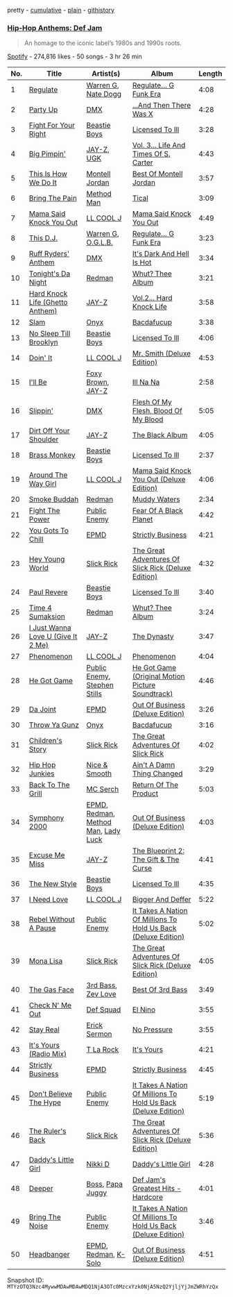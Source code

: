 pretty - [cumulative](/playlists/cumulative/37i9dQZF1DX7Mq3mO5SSDc.md) - [plain](/playlists/plain/37i9dQZF1DX7Mq3mO5SSDc) - [githistory](https://github.githistory.xyz/mackorone/spotify-playlist-archive/blob/main/playlists/plain/37i9dQZF1DX7Mq3mO5SSDc)

### [Hip\-Hop Anthems: Def Jam](https://open.spotify.com/playlist/37i9dQZF1DX7Mq3mO5SSDc)

> An homage to the iconic label’s 1980s and 1990s roots.

[Spotify](https://open.spotify.com/user/spotify) - 274,816 likes - 50 songs - 3 hr 26 min

| No. | Title | Artist(s) | Album | Length |
|---|---|---|---|---|
| 1 | [Regulate](https://open.spotify.com/track/7nYvUtkQMx1v80S2FH2s9J) | [Warren G](https://open.spotify.com/artist/2B4ZHz4QDWJTXPFPgO5peE), [Nate Dogg](https://open.spotify.com/artist/1Oa0bMld0A3u5OTYfMzp5h) | [Regulate… G Funk Era](https://open.spotify.com/album/2VMGv3inRLPM4GOMXf37qu) | 4:08 |
| 2 | [Party Up](https://open.spotify.com/track/0LWkaEyQRkF0XAms8Bg1fC) | [DMX](https://open.spotify.com/artist/1HwM5zlC5qNWhJtM00yXzG) | [...And Then There Was X](https://open.spotify.com/album/62l3f8u6j9eyDhuxsZA2iH) | 4:28 |
| 3 | [Fight For Your Right](https://open.spotify.com/track/5NLuC70kZQv8q34QyQa1DP) | [Beastie Boys](https://open.spotify.com/artist/03r4iKL2g2442PT9n2UKsx) | [Licensed To Ill](https://open.spotify.com/album/11oR0ZuqB3ucZwb5TGbZxb) | 3:28 |
| 4 | [Big Pimpin'](https://open.spotify.com/track/7m97yKVzPpXV9Z4ezEziOD) | [JAY\-Z](https://open.spotify.com/artist/3nFkdlSjzX9mRTtwJOzDYB), [UGK](https://open.spotify.com/artist/6ZhjJOJXXwnPS8PrXdmjLw) | [Vol\. 3..\. Life And Times Of S\. Carter](https://open.spotify.com/album/3rWJsuu7ukoZZhp7YYkjNZ) | 4:43 |
| 5 | [This Is How We Do It](https://open.spotify.com/track/6aJ90LBl96bly9zuEH1U2X) | [Montell Jordan](https://open.spotify.com/artist/0iVrCROxeyon7MZUW3MfzT) | [Best Of Montell Jordan](https://open.spotify.com/album/6J9fX2iXc9W7ILQUWvEhAx) | 3:57 |
| 6 | [Bring The Pain](https://open.spotify.com/track/3F3R4uyTMkX9jRCEVVmdz6) | [Method Man](https://open.spotify.com/artist/4VmEWwd8y9MCLwexFMdpwt) | [Tical](https://open.spotify.com/album/26RDYvX2sIuiEUhqVPkNaf) | 3:09 |
| 7 | [Mama Said Knock You Out](https://open.spotify.com/track/6C7ZgThn6Yan5MTZdAEEFw) | [LL COOL J](https://open.spotify.com/artist/1P8IfcNKwrkQP5xJWuhaOC) | [Mama Said Knock You Out](https://open.spotify.com/album/7p7kcsrdoJ8DKQIMouujcb) | 4:49 |
| 8 | [This D.J.](https://open.spotify.com/track/2ImuQo1g14CTR9hZAZD3aQ) | [Warren G](https://open.spotify.com/artist/2B4ZHz4QDWJTXPFPgO5peE), [O.G.L.B.](https://open.spotify.com/artist/23Ul4QNOkm2gasKycag0UK) | [Regulate… G Funk Era](https://open.spotify.com/album/2VMGv3inRLPM4GOMXf37qu) | 3:23 |
| 9 | [Ruff Ryders' Anthem](https://open.spotify.com/track/1BKT2I9x4RGKaKqW4up34s) | [DMX](https://open.spotify.com/artist/1HwM5zlC5qNWhJtM00yXzG) | [It's Dark And Hell Is Hot](https://open.spotify.com/album/2xIhksIizs6gWdRBYdiTLc) | 3:34 |
| 10 | [Tonight's Da Night](https://open.spotify.com/track/67mtN6BlsJR0LVyzvNZnGt) | [Redman](https://open.spotify.com/artist/7xTKLpo7UCzXSnlH7fOIoM) | [Whut? Thee Album](https://open.spotify.com/album/3FsCGJY0JqSxvgezoMWYzF) | 3:21 |
| 11 | [Hard Knock Life \(Ghetto Anthem\)](https://open.spotify.com/track/5Tl0HJvynZtKdSUMKbFVVX) | [JAY\-Z](https://open.spotify.com/artist/3nFkdlSjzX9mRTtwJOzDYB) | [Vol.2..\. Hard Knock Life](https://open.spotify.com/album/3j1xCJdBMCl6wYQXurz2tb) | 3:58 |
| 12 | [Slam](https://open.spotify.com/track/0W2mz7mvaBaEsC4rmoRNPn) | [Onyx](https://open.spotify.com/artist/10Khz9BDdDT2mzm3330Cvu) | [Bacdafucup](https://open.spotify.com/album/5lUgtggG1KroP0qHkpxQ4K) | 3:38 |
| 13 | [No Sleep Till Brooklyn](https://open.spotify.com/track/5qxChyzKLEyoPJ5qGrdurN) | [Beastie Boys](https://open.spotify.com/artist/03r4iKL2g2442PT9n2UKsx) | [Licensed To Ill](https://open.spotify.com/album/11oR0ZuqB3ucZwb5TGbZxb) | 4:06 |
| 14 | [Doin' It](https://open.spotify.com/track/4WMBl2wiGUSGa5C7tfQEAo) | [LL COOL J](https://open.spotify.com/artist/1P8IfcNKwrkQP5xJWuhaOC) | [Mr\. Smith \(Deluxe Edition\)](https://open.spotify.com/album/6b7NVGKHlwKyQzFKoVTaMA) | 4:53 |
| 15 | [I'll Be](https://open.spotify.com/track/6Ag4SYLUGFdnJrCwUIb4mT) | [Foxy Brown](https://open.spotify.com/artist/1wvlC6NwleHt1iRD6d5X2C), [JAY\-Z](https://open.spotify.com/artist/3nFkdlSjzX9mRTtwJOzDYB) | [Ill Na Na](https://open.spotify.com/album/6qLC4weRVEetELyQQgkAMk) | 2:58 |
| 16 | [Slippin'](https://open.spotify.com/track/740gNyGWKk98gy8nJLhHrv) | [DMX](https://open.spotify.com/artist/1HwM5zlC5qNWhJtM00yXzG) | [Flesh Of My Flesh, Blood Of My Blood](https://open.spotify.com/album/3dNsHWAS8t7AiAqj9ofG5T) | 5:05 |
| 17 | [Dirt Off Your Shoulder](https://open.spotify.com/track/3IrkbGQCoEPAkzJ0Tkv8nm) | [JAY\-Z](https://open.spotify.com/artist/3nFkdlSjzX9mRTtwJOzDYB) | [The Black Album](https://open.spotify.com/album/4FWvo9oS4gRgHtAwDwUjiO) | 4:05 |
| 18 | [Brass Monkey](https://open.spotify.com/track/2tY1gxCKslfXLFpFofYmJQ) | [Beastie Boys](https://open.spotify.com/artist/03r4iKL2g2442PT9n2UKsx) | [Licensed To Ill](https://open.spotify.com/album/11oR0ZuqB3ucZwb5TGbZxb) | 2:37 |
| 19 | [Around The Way Girl](https://open.spotify.com/track/4Qxv2L4JICAWLFrBV6QeH8) | [LL COOL J](https://open.spotify.com/artist/1P8IfcNKwrkQP5xJWuhaOC) | [Mama Said Knock You Out \(Deluxe Edition\)](https://open.spotify.com/album/2ljUSR5STBQGeiqjrfWbSe) | 4:06 |
| 20 | [Smoke Buddah](https://open.spotify.com/track/3eY9pixHny3kVRLeqNezQx) | [Redman](https://open.spotify.com/artist/7xTKLpo7UCzXSnlH7fOIoM) | [Muddy Waters](https://open.spotify.com/album/5iluV9CqP7Wl9wjubwdw5h) | 2:34 |
| 21 | [Fight The Power](https://open.spotify.com/track/1yo16b3u0lptm6Cs7lx4AD) | [Public Enemy](https://open.spotify.com/artist/6Mo9PoU6svvhgEum7wh2Nd) | [Fear Of A Black Planet](https://open.spotify.com/album/0aFNb4RDk2hmKKLa0bzXNz) | 4:42 |
| 22 | [You Gots To Chill](https://open.spotify.com/track/0f1yzIIGD8k32DNVeEn6jb) | [EPMD](https://open.spotify.com/artist/3zpKjsMg2gw1St5WcWoUJN) | [Strictly Business](https://open.spotify.com/album/2HOl8gDiGGpt7wsIDi9jy5) | 4:21 |
| 23 | [Hey Young World](https://open.spotify.com/track/38XOEv37waF4pd8Ztmna7K) | [Slick Rick](https://open.spotify.com/artist/1W9qOBYRTfP7HcizWN43G1) | [The Great Adventures Of Slick Rick \(Deluxe Edition\)](https://open.spotify.com/album/4TzJROIsnfOkLUWmeOjt2F) | 4:32 |
| 24 | [Paul Revere](https://open.spotify.com/track/3gKwVWwKmeuFtPubICbOGc) | [Beastie Boys](https://open.spotify.com/artist/03r4iKL2g2442PT9n2UKsx) | [Licensed To Ill](https://open.spotify.com/album/11oR0ZuqB3ucZwb5TGbZxb) | 3:40 |
| 25 | [Time 4 Sumaksion](https://open.spotify.com/track/7Afjy65bIVBMpFwCLTiuEe) | [Redman](https://open.spotify.com/artist/7xTKLpo7UCzXSnlH7fOIoM) | [Whut? Thee Album](https://open.spotify.com/album/3FsCGJY0JqSxvgezoMWYzF) | 3:24 |
| 26 | [I Just Wanna Love U \(Give It 2 Me\)](https://open.spotify.com/track/0s46SltT4On0Z6kglK1I5c) | [JAY\-Z](https://open.spotify.com/artist/3nFkdlSjzX9mRTtwJOzDYB) | [The Dynasty](https://open.spotify.com/album/3VfeeJElCEDeXlDiNZbn3E) | 3:47 |
| 27 | [Phenomenon](https://open.spotify.com/track/7Jc0l11j0Ehx6smWHqDXtX) | [LL COOL J](https://open.spotify.com/artist/1P8IfcNKwrkQP5xJWuhaOC) | [Phenomenon](https://open.spotify.com/album/0AJaRBLPuUybHfdJi87GQP) | 4:04 |
| 28 | [He Got Game](https://open.spotify.com/track/48zajk3g8P3BMT7F9BbDoD) | [Public Enemy](https://open.spotify.com/artist/6Mo9PoU6svvhgEum7wh2Nd), [Stephen Stills](https://open.spotify.com/artist/4WlSvDKaq1PA2Nr7cCIPxX) | [He Got Game \(Original Motion Picture Soundtrack\)](https://open.spotify.com/album/7c6qrFOyCTUvmLcayRQ2G9) | 4:46 |
| 29 | [Da Joint](https://open.spotify.com/track/4opGTspdCCVK9IG1b4k8yp) | [EPMD](https://open.spotify.com/artist/3zpKjsMg2gw1St5WcWoUJN) | [Out Of Business \(Deluxe Edition\)](https://open.spotify.com/album/4TdiCmBKujkiyMeJ1guJJa) | 3:26 |
| 30 | [Throw Ya Gunz](https://open.spotify.com/track/2nCVH8UkoII2jWwx6SYVso) | [Onyx](https://open.spotify.com/artist/10Khz9BDdDT2mzm3330Cvu) | [Bacdafucup](https://open.spotify.com/album/5lUgtggG1KroP0qHkpxQ4K) | 3:16 |
| 31 | [Children's Story](https://open.spotify.com/track/71A6V5dh5Y8ikhm6NGwZ7p) | [Slick Rick](https://open.spotify.com/artist/1W9qOBYRTfP7HcizWN43G1) | [The Great Adventures Of Slick Rick](https://open.spotify.com/album/71mmTJdWvpkzQNmVfFbRdN) | 4:02 |
| 32 | [Hip Hop Junkies](https://open.spotify.com/track/3KKrZ3adgWcJiJQWFqoDnv) | [Nice & Smooth](https://open.spotify.com/artist/5QhsLryFrDbj9IZ38UmMyn) | [Ain't A Damn Thing Changed](https://open.spotify.com/album/6EI3q6PeLLmPPPlMxKl59h) | 3:29 |
| 33 | [Back To The Grill](https://open.spotify.com/track/7rxeH2yGlCeDKEkNNTpY29) | [MC Serch](https://open.spotify.com/artist/40bZG5ihgjqtufTvy8dz2u) | [Return Of The Product](https://open.spotify.com/album/1GKpLQWG6h6r7CyYtEQ0N6) | 5:03 |
| 34 | [Symphony 2000](https://open.spotify.com/track/3WXNzlFDSfjEmNFUOSccf7) | [EPMD](https://open.spotify.com/artist/3zpKjsMg2gw1St5WcWoUJN), [Redman](https://open.spotify.com/artist/7xTKLpo7UCzXSnlH7fOIoM), [Method Man](https://open.spotify.com/artist/4VmEWwd8y9MCLwexFMdpwt), [Lady Luck](https://open.spotify.com/artist/0oXoYDEPhGhN14JD4JRL5L) | [Out Of Business \(Deluxe Edition\)](https://open.spotify.com/album/4TdiCmBKujkiyMeJ1guJJa) | 4:03 |
| 35 | [Excuse Me Miss](https://open.spotify.com/track/0ZHu7jkSSrT0eK4OxuG4O5) | [JAY\-Z](https://open.spotify.com/artist/3nFkdlSjzX9mRTtwJOzDYB) | [The Blueprint 2: The Gift & The Curse](https://open.spotify.com/album/5xHStEOG8PsbzNQb7LkxZU) | 4:41 |
| 36 | [The New Style](https://open.spotify.com/track/0Mu1MYdE414HeybYSms5KK) | [Beastie Boys](https://open.spotify.com/artist/03r4iKL2g2442PT9n2UKsx) | [Licensed To Ill](https://open.spotify.com/album/11oR0ZuqB3ucZwb5TGbZxb) | 4:35 |
| 37 | [I Need Love](https://open.spotify.com/track/519xI1wfOAJvHeV9kFdXaV) | [LL COOL J](https://open.spotify.com/artist/1P8IfcNKwrkQP5xJWuhaOC) | [Bigger And Deffer](https://open.spotify.com/album/5jNxWuqdnchBjdoKykAsY7) | 5:22 |
| 38 | [Rebel Without A Pause](https://open.spotify.com/track/1JJ8D0KE144weLOGrjqJrb) | [Public Enemy](https://open.spotify.com/artist/6Mo9PoU6svvhgEum7wh2Nd) | [It Takes A Nation Of Millions To Hold Us Back \(Deluxe Edition\)](https://open.spotify.com/album/3PxXiYU3PjymOEE22PewGZ) | 5:02 |
| 39 | [Mona Lisa](https://open.spotify.com/track/5JV45IebgbfO3EylYV49rl) | [Slick Rick](https://open.spotify.com/artist/1W9qOBYRTfP7HcizWN43G1) | [The Great Adventures Of Slick Rick \(Deluxe Edition\)](https://open.spotify.com/album/4TzJROIsnfOkLUWmeOjt2F) | 4:05 |
| 40 | [The Gas Face](https://open.spotify.com/track/3G0z1kH46uVRqW7f9Qp1OR) | [3rd Bass](https://open.spotify.com/artist/6EFL6smxzRtpwlQvZFldUc), [Zev Love](https://open.spotify.com/artist/6ZsabzDRDqFRj6DCRvYRDx) | [Best Of 3rd Bass](https://open.spotify.com/album/1pTWEUzYCTNJB44EA06ZFc) | 3:49 |
| 41 | [Check N' Me Out](https://open.spotify.com/track/6VqQjCxM21kapF2RxdTtYA) | [Def Squad](https://open.spotify.com/artist/52karaTYZPcUZRPr3zy3X4) | [El Nino](https://open.spotify.com/album/1I3hHYnoz7lZsBZN0jZJ1G) | 3:55 |
| 42 | [Stay Real](https://open.spotify.com/track/6jaj4k0LwFLy1q54TXZZpZ) | [Erick Sermon](https://open.spotify.com/artist/2VX0o9LDIVmKIgpnwdJpOJ) | [No Pressure](https://open.spotify.com/album/1i8XHvNdaPXRhoQW0IBycA) | 3:55 |
| 43 | [It's Yours \(Radio Mix\)](https://open.spotify.com/track/6SuIF8oh96UPJIIJjKvtIe) | [T La Rock](https://open.spotify.com/artist/2YR8RDJEpKZUbcQgSbBmAp) | [It's Yours](https://open.spotify.com/album/0ZBs6IU80LLsNIzB3RRYEm) | 4:21 |
| 44 | [Strictly Business](https://open.spotify.com/track/1xZdjsAGrY4BUIbIlYy3EX) | [EPMD](https://open.spotify.com/artist/3zpKjsMg2gw1St5WcWoUJN) | [Strictly Business](https://open.spotify.com/album/2HOl8gDiGGpt7wsIDi9jy5) | 4:45 |
| 45 | [Don't Believe The Hype](https://open.spotify.com/track/5k8dJvnLKfv1YN9W3bO79x) | [Public Enemy](https://open.spotify.com/artist/6Mo9PoU6svvhgEum7wh2Nd) | [It Takes A Nation Of Millions To Hold Us Back \(Deluxe Edition\)](https://open.spotify.com/album/3PxXiYU3PjymOEE22PewGZ) | 5:19 |
| 46 | [The Ruler's Back](https://open.spotify.com/track/3cb6gJ7SHYuZ3NVm996ffD) | [Slick Rick](https://open.spotify.com/artist/1W9qOBYRTfP7HcizWN43G1) | [The Great Adventures Of Slick Rick \(Deluxe Edition\)](https://open.spotify.com/album/4TzJROIsnfOkLUWmeOjt2F) | 5:36 |
| 47 | [Daddy's Little Girl](https://open.spotify.com/track/0ySoJyAbKGLI5yShGBOIQ8) | [Nikki D](https://open.spotify.com/artist/3wHL6veDs4kliIKWrE2Bnb) | [Daddy's Little Girl](https://open.spotify.com/album/6ROlQudStSux3K7kuWU6uG) | 4:28 |
| 48 | [Deeper](https://open.spotify.com/track/6PZ4laM20qkvIrgji3NLsK) | [Boss](https://open.spotify.com/artist/3mKv8UOsUlfywaQ5bSJRCT), [Papa Juggy](https://open.spotify.com/artist/5v0aP96grdt495fENdbRyf) | [Def Jam's Greatest Hits \- Hardcore](https://open.spotify.com/album/6YWqN2zFrtZ0OvR782LFzR) | 4:01 |
| 49 | [Bring The Noise](https://open.spotify.com/track/5BiuxSuxOZ9CcQ6SqICsDv) | [Public Enemy](https://open.spotify.com/artist/6Mo9PoU6svvhgEum7wh2Nd) | [It Takes A Nation Of Millions To Hold Us Back \(Deluxe Edition\)](https://open.spotify.com/album/3PxXiYU3PjymOEE22PewGZ) | 3:46 |
| 50 | [Headbanger](https://open.spotify.com/track/17GdAx0kHOFNXZiCj8HuOW) | [EPMD](https://open.spotify.com/artist/3zpKjsMg2gw1St5WcWoUJN), [Redman](https://open.spotify.com/artist/7xTKLpo7UCzXSnlH7fOIoM), [K\-Solo](https://open.spotify.com/artist/0knb2mXB2y0L44J05Nj6zX) | [Out Of Business \(Deluxe Edition\)](https://open.spotify.com/album/4TdiCmBKujkiyMeJ1guJJa) | 4:51 |

Snapshot ID: `MTYzOTQ3Nzc4MywwMDAwMDAwMDQ1NjA3OTc0MzcxYzk0NjA5NzQ2YjljYjJmZWRhYzQx`
